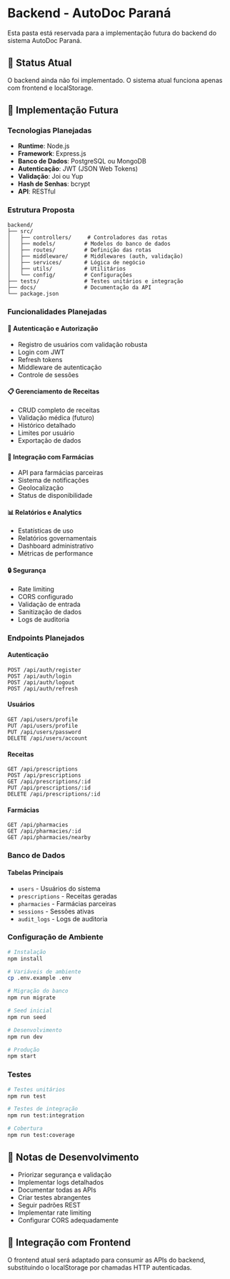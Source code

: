 # Backend - AutoDoc Paraná

Esta pasta está reservada para a implementação futura do backend do sistema AutoDoc Paraná.

## 🚧 Status Atual

O backend ainda não foi implementado. O sistema atual funciona apenas com frontend e localStorage.

## 🔮 Implementação Futura

### Tecnologias Planejadas
- **Runtime**: Node.js
- **Framework**: Express.js
- **Banco de Dados**: PostgreSQL ou MongoDB
- **Autenticação**: JWT (JSON Web Tokens)
- **Validação**: Joi ou Yup
- **Hash de Senhas**: bcrypt
- **API**: RESTful

### Estrutura Proposta
```
backend/
├── src/
│   ├── controllers/     # Controladores das rotas
│   ├── models/         # Modelos do banco de dados
│   ├── routes/         # Definição das rotas
│   ├── middleware/     # Middlewares (auth, validação)
│   ├── services/       # Lógica de negócio
│   ├── utils/          # Utilitários
│   └── config/         # Configurações
├── tests/              # Testes unitários e integração
├── docs/               # Documentação da API
└── package.json
```

### Funcionalidades Planejadas

#### 🔐 Autenticação e Autorização
- Registro de usuários com validação robusta
- Login com JWT
- Refresh tokens
- Middleware de autenticação
- Controle de sessões

#### 📋 Gerenciamento de Receitas
- CRUD completo de receitas
- Validação médica (futuro)
- Histórico detalhado
- Limites por usuário
- Exportação de dados

#### 🏥 Integração com Farmácias
- API para farmácias parceiras
- Sistema de notificações
- Geolocalização
- Status de disponibilidade

#### 📊 Relatórios e Analytics
- Estatísticas de uso
- Relatórios governamentais
- Dashboard administrativo
- Métricas de performance

#### 🔒 Segurança
- Rate limiting
- CORS configurado
- Validação de entrada
- Sanitização de dados
- Logs de auditoria

### Endpoints Planejados

#### Autenticação
```
POST /api/auth/register
POST /api/auth/login
POST /api/auth/logout
POST /api/auth/refresh
```

#### Usuários
```
GET /api/users/profile
PUT /api/users/profile
PUT /api/users/password
DELETE /api/users/account
```

#### Receitas
```
GET /api/prescriptions
POST /api/prescriptions
GET /api/prescriptions/:id
PUT /api/prescriptions/:id
DELETE /api/prescriptions/:id
```

#### Farmácias
```
GET /api/pharmacies
GET /api/pharmacies/:id
GET /api/pharmacies/nearby
```

### Banco de Dados

#### Tabelas Principais
- `users` - Usuários do sistema
- `prescriptions` - Receitas geradas
- `pharmacies` - Farmácias parceiras
- `sessions` - Sessões ativas
- `audit_logs` - Logs de auditoria

### Configuração de Ambiente

```bash
# Instalação
npm install

# Variáveis de ambiente
cp .env.example .env

# Migração do banco
npm run migrate

# Seed inicial
npm run seed

# Desenvolvimento
npm run dev

# Produção
npm start
```

### Testes

```bash
# Testes unitários
npm run test

# Testes de integração
npm run test:integration

# Cobertura
npm run test:coverage
```

## 📝 Notas de Desenvolvimento

- Priorizar segurança e validação
- Implementar logs detalhados
- Documentar todas as APIs
- Criar testes abrangentes
- Seguir padrões REST
- Implementar rate limiting
- Configurar CORS adequadamente

## 🔗 Integração com Frontend

O frontend atual será adaptado para consumir as APIs do backend, substituindo o localStorage por chamadas HTTP autenticadas. 